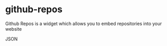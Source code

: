 # github-repos

Github Repos is a widget which allows you to embed repositories into your website

JSON

